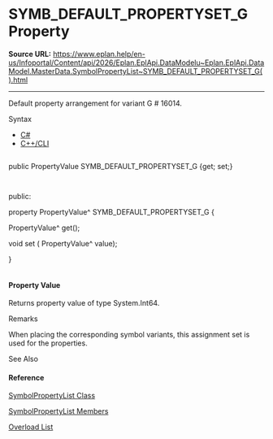 # SYMB_DEFAULT_PROPERTYSET_G Property

**Source URL:** https://www.eplan.help/en-us/Infoportal/Content/api/2026/Eplan.EplApi.DataModelu~Eplan.EplApi.DataModel.MasterData.SymbolPropertyList~SYMB_DEFAULT_PROPERTYSET_G().html

---

Default property arrangement for variant G # 16014.

Syntax

- [C#](#i-syntax-CS)
- [C++/CLI](#i-syntax-CPP2005)

```
```
public PropertyValue SYMB_DEFAULT_PROPERTYSET_G {get; set;}
```
```

```
```
public:
property PropertyValue^ SYMB_DEFAULT_PROPERTYSET_G {
   PropertyValue^ get();
   void set (    PropertyValue^ value);
}
```
```

#### Property Value

Returns property value of type System.Int64.

Remarks

When placing the corresponding symbol variants, this assignment set is used for the properties.



See Also

#### Reference

[SymbolPropertyList Class](Eplan.EplApi.DataModelu~Eplan.EplApi.DataModel.MasterData.SymbolPropertyList.html)
  
[SymbolPropertyList Members](Eplan.EplApi.DataModelu~Eplan.EplApi.DataModel.MasterData.SymbolPropertyList_members.html)
  
[Overload List](Eplan.EplApi.DataModelu~Eplan.EplApi.DataModel.MasterData.SymbolPropertyList~SYMB_DEFAULT_PROPERTYSET_G.html)